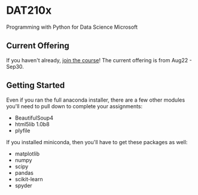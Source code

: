 # DAT210x
Programming with Python for Data Science Microsoft

## Current Offering

If you haven't already, [join the course](https://www.edx.org/course/programming-python-data-science-microsoft-dat210x-0)! The current offering is from Aug22 - Sep30.


## Getting Started

Even if you ran the full anaconda installer, there are a few other modules you'll need to pull down to complete your assignments:

 * BeautifulSoup4
 * html5lib 1.0b8
 * plyfile

If you installed miniconda, then you'll have to get these packages as well:

 * matplotlib
 * numpy
 * scipy
 * pandas
 * scikit-learn
 * spyder
